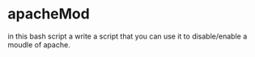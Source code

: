 # apacheMod
in this bash script a write a script that you can use it to disable/enable a moudle of apache.
